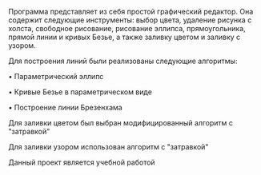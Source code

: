 Программа представляет из себя простой графический редактор.
Она содержит следующие инструменты: выбор цвета, удаление рисунка с холста, 
свободное рисование, рисование эллипса, прямоугольника, прямой линии и кривых Безье, 
а также заливку цветом и заливку с узором.

Для построения линий были реализованы следующие алгоритмы:

•	Параметрический эллипс

• Кривые Безье в параметрическом виде

•	Построение линии Брезенхама

Для заливки цветом был выбран модифицированный алгоритм с "затравкой"

Для заливки узором использован алгоритм с "затравкой"


Данный проект является учебной работой 
